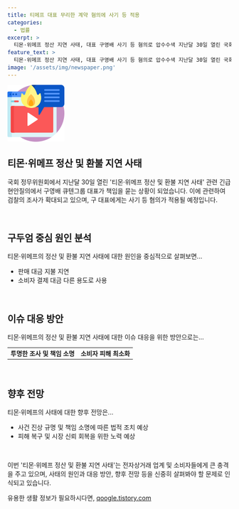 ```yaml
---
title: 티메프 대표 무리한 계약 혐의에 사기 등 적용
categories:
  - 법률
excerpt: >
  티몬·위메프 정산 지연 사태, 대표 구영배 사기 등 혐의로 압수수색 지난달 30일 열린 국회 정무위원회 현안질의에서 구영배 큐텐그룹 대표가 압수수색과 사기 등 혐의로 고발됐다. 티몬과 위메프는 자금 문제와 결제 대금의 부당 사용 등으로 수사를 받고 있다. 해당 혐의에 대한 검찰의 조사가 더욱 확대되고 있는 가운데, 이 사태에 대한 관심이 뜨겁게 증폭되고 있다.
feature_text: >
  티몬·위메프 정산 지연 사태, 대표 구영배 사기 등 혐의로 압수수색 지난달 30일 열린 국회 정무위원회 현안질의에서 구영배 큐텐그룹 대표가 압수수색과 사기 등 혐의로 고발됐다. 티몬과 위메프는 자금 문제와 결제 대금의 부당 사용 등으로 수사를 받고 있다. 해당 혐의에 대한 검찰의 조사가 더욱 확대되고 있는 가운데, 이 사태에 대한 관심이 뜨겁게 증폭되고 있다.
image: '/assets/img/newspaper.png'
---
```


<p><img src="/assets/img/news.png" alt="rentncar 속보" /></p>

<h2>티몬·위메프 정산 및 환불 지연 사태</h2>

<p>국회 정무위원회에서 지난달 30일 열린 '티몬·위메프 정산 및 환불 지연 사태' 관련 긴급 현안질의에서 구영배 큐텐그룹 대표가 책임을 묻는 상황이 되었습니다. 이에 관련하여 검찰의 조사가 확대되고 있으며, 구 대표에게는 사기 등 혐의가 적용될 예정입니다.</p>

<p data-ke-size="size16">&nbsp;</p>

<h2 data-ke-size="size26">구두엄 중심 원인 분석</h2>

<p data-ke-size="size16">티몬·위메프의 정산 및 환불 지연 사태에 대한 원인을 중심적으로 살펴보면...</p>

<ul>
  <li>판매 대금 지불 지연</li>
  <li>소비자 결제 대금 다른 용도로 사용</li>
</ul>

<p data-ke-size="size16">&nbsp;</p>

<h2 data-ke-size="size26">이슈 대응 방안</h2>

<p data-ke-size="size16">티몬·위메프의 정산 및 환불 지연 사태에 대한 이슈 대응을 위한 방안으로는...</p>

<table>
  <tr>
    <td style="text-align: center; height: 17px;"><b>투명한 조사 및 책임 소명</b></td>
    <td style="text-align: center; height: 17px;"><b>소비자 피해 최소화</b></td>
  </tr>
</table>

<p data-ke-size="size16">&nbsp;</p>

<h2 data-ke-size="size26">향후 전망</h2>

<p data-ke-size="size16">티몬·위메프의 사태에 대한 향후 전망은...</p>

<ul>
  <li>사건 진상 규명 및 책임 소명에 따른 법적 조치 예상</li>
  <li>피해 복구 및 시장 신뢰 회복을 위한 노력 예상</li>
</ul>

<p data-ke-size="size16">&nbsp;</p>

<p>이번 '티몬·위메프 정산 및 환불 지연 사태'는 전자상거래 업계 및 소비자들에게 큰 충격을 주고 있으며, 사태의 원인과 대응 방안, 향후 전망 등을 신중히 살펴봐야 할 문제로 인식되고 있습니다.</p>
유용한 생활 정보가 필요하시다면, <a href="https://qoogle.tistory.com" rel="dofollow">qoogle.tistory.com</a>


